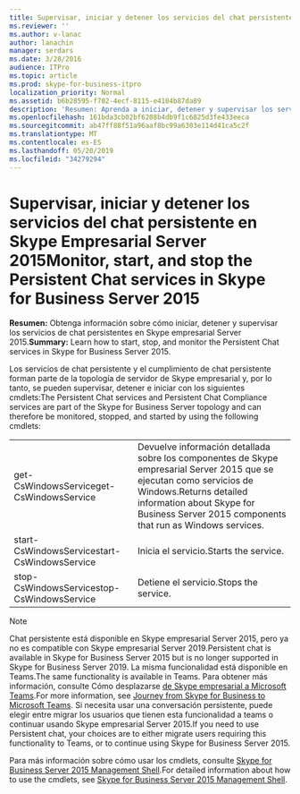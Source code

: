 ```yaml
---
title: Supervisar, iniciar y detener los servicios del chat persistente en Skype Empresarial Server 2015
ms.reviewer: ''
ms.author: v-lanac
author: lanachin
manager: serdars
ms.date: 3/28/2016
audience: ITPro
ms.topic: article
ms.prod: skype-for-business-itpro
localization_priority: Normal
ms.assetid: b6b28595-f702-4ecf-8115-e4104b87da89
description: 'Resumen: Aprenda a iniciar, detener y supervisar los servicios de chat persistentes en Skype empresarial Server 2015.'
ms.openlocfilehash: 161bda3cb02bf6208b4db9f1c6825d3fe433eeca
ms.sourcegitcommit: ab47ff88f51a96aaf8bc99a6303e114d41ca5c2f
ms.translationtype: MT
ms.contentlocale: es-ES
ms.lasthandoff: 05/20/2019
ms.locfileid: "34279294"
---
```

# <a name="monitor-start-and-stop-the-persistent-chat-services-in-skype-for-business-server-2015"></a><span data-ttu-id="b25e2-103">Supervisar, iniciar y detener los servicios del chat persistente en Skype Empresarial Server 2015</span><span class="sxs-lookup"><span data-stu-id="b25e2-103">Monitor, start, and stop the Persistent Chat services in Skype for Business Server 2015</span></span>
 
<span data-ttu-id="b25e2-104">**Resumen:** Obtenga información sobre cómo iniciar, detener y supervisar los servicios de chat persistentes en Skype empresarial Server 2015.</span><span class="sxs-lookup"><span data-stu-id="b25e2-104">**Summary:** Learn how to start, stop, and monitor the Persistent Chat services in Skype for Business Server 2015.</span></span>
  
<span data-ttu-id="b25e2-105">Los servicios de chat persistente y el cumplimiento de chat persistente forman parte de la topología de servidor de Skype empresarial y, por lo tanto, se pueden supervisar, detener e iniciar con los siguientes cmdlets:</span><span class="sxs-lookup"><span data-stu-id="b25e2-105">The Persistent Chat services and Persistent Chat Compliance services are part of the Skype for Business Server topology and can therefore be monitored, stopped, and started by using the following cmdlets:</span></span>
  
|||
|:-----|:-----|
|<span data-ttu-id="b25e2-106">get-CsWindowsService</span><span class="sxs-lookup"><span data-stu-id="b25e2-106">get-CsWindowsService</span></span>  <br/> |<span data-ttu-id="b25e2-107">Devuelve información detallada sobre los componentes de Skype empresarial Server 2015 que se ejecutan como servicios de Windows.</span><span class="sxs-lookup"><span data-stu-id="b25e2-107">Returns detailed information about Skype for Business Server 2015 components that run as Windows services.</span></span>  <br/> |
|<span data-ttu-id="b25e2-108">start-CsWindowsService</span><span class="sxs-lookup"><span data-stu-id="b25e2-108">start-CsWindowsService</span></span>  <br/> |<span data-ttu-id="b25e2-109">Inicia el servicio.</span><span class="sxs-lookup"><span data-stu-id="b25e2-109">Starts the service.</span></span>  <br/> |
|<span data-ttu-id="b25e2-110">stop-CsWindowsService</span><span class="sxs-lookup"><span data-stu-id="b25e2-110">stop-CsWindowsService</span></span>  <br/> |<span data-ttu-id="b25e2-111">Detiene el servicio.</span><span class="sxs-lookup"><span data-stu-id="b25e2-111">Stops the service.</span></span>  <br/> |
   
> [!NOTE]
> <span data-ttu-id="b25e2-112">Chat persistente está disponible en Skype empresarial Server 2015, pero ya no es compatible con Skype empresarial Server 2019.</span><span class="sxs-lookup"><span data-stu-id="b25e2-112">Persistent chat is available in Skype for Business Server 2015 but is no longer supported in Skype for Business Server 2019.</span></span> <span data-ttu-id="b25e2-113">La misma funcionalidad está disponible en Teams.</span><span class="sxs-lookup"><span data-stu-id="b25e2-113">The same functionality is available in Teams.</span></span> <span data-ttu-id="b25e2-114">Para obtener más información, consulte Cómo desplazarse [de Skype empresarial a Microsoft Teams](/microsoftteams/journey-skypeforbusiness-teams).</span><span class="sxs-lookup"><span data-stu-id="b25e2-114">For more information, see [Journey from Skype for Business to Microsoft Teams](/microsoftteams/journey-skypeforbusiness-teams).</span></span> <span data-ttu-id="b25e2-115">Si necesita usar una conversación persistente, puede elegir entre migrar los usuarios que tienen esta funcionalidad a teams o continuar usando Skype empresarial Server 2015.</span><span class="sxs-lookup"><span data-stu-id="b25e2-115">If you need to use Persistent chat, your choices are to either migrate users requiring this functionality to Teams, or to continue using Skype for Business Server 2015.</span></span> 

<span data-ttu-id="b25e2-116">Para más información sobre cómo usar los cmdlets, consulte [Skype for Business Server 2015 Management Shell](../management-shell.md).</span><span class="sxs-lookup"><span data-stu-id="b25e2-116">For detailed information about how to use the cmdlets, see [Skype for Business Server 2015 Management Shell](../management-shell.md).</span></span>
  

